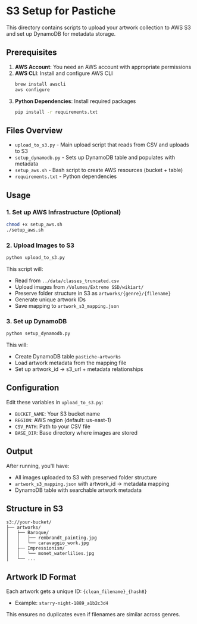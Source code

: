 # S3 Setup for Pastiche

This directory contains scripts to upload your artwork collection to AWS S3 and set up DynamoDB for metadata storage.

## Prerequisites

1. **AWS Account**: You need an AWS account with appropriate permissions
2. **AWS CLI**: Install and configure AWS CLI
   ```bash
   brew install awscli
   aws configure
   ```
3. **Python Dependencies**: Install required packages
   ```bash
   pip install -r requirements.txt
   ```

## Files Overview

- `upload_to_s3.py` - Main upload script that reads from CSV and uploads to S3
- `setup_dynamodb.py` - Sets up DynamoDB table and populates with metadata
- `setup_aws.sh` - Bash script to create AWS resources (bucket + table)
- `requirements.txt` - Python dependencies

## Usage

### 1. Set up AWS Infrastructure (Optional)

```bash
chmod +x setup_aws.sh
./setup_aws.sh
```

### 2. Upload Images to S3

```bash
python upload_to_s3.py
```

This script will:

- Read from `../data/classes_truncated.csv`
- Upload images from `/Volumes/Extreme SSD/wikiart/`
- Preserve folder structure in S3 as `artworks/{genre}/{filename}`
- Generate unique artwork IDs
- Save mapping to `artwork_s3_mapping.json`

### 3. Set up DynamoDB

```bash
python setup_dynamodb.py
```

This will:

- Create DynamoDB table `pastiche-artworks`
- Load artwork metadata from the mapping file
- Set up artwork_id → s3_url + metadata relationships

## Configuration

Edit these variables in `upload_to_s3.py`:

- `BUCKET_NAME`: Your S3 bucket name
- `REGION`: AWS region (default: us-east-1)
- `CSV_PATH`: Path to your CSV file
- `BASE_DIR`: Base directory where images are stored

## Output

After running, you'll have:

- All images uploaded to S3 with preserved folder structure
- `artwork_s3_mapping.json` with artwork_id → metadata mapping
- DynamoDB table with searchable artwork metadata

## Structure in S3

```
s3://your-bucket/
├── artworks/
│   ├── Baroque/
│   │   ├── rembrandt_painting.jpg
│   │   └── caravaggio_work.jpg
│   ├── Impressionism/
│   │   └── monet_waterlilies.jpg
│   └── ...
```

## Artwork ID Format

Each artwork gets a unique ID: `{clean_filename}_{hash8}`

- Example: `starry-night-1889_a1b2c3d4`

This ensures no duplicates even if filenames are similar across genres.
